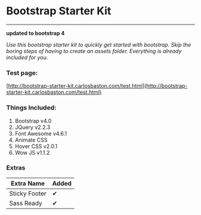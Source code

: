 

# Bootstrap Starter Kit
---

**updated to bootstrap 4**

*Use this bootstrap starter kit to quickly get started with bootstrap. Skip the boring steps of having to create an assets folder. Everything is already included for you.*

### Test page:

[http://bootstrap-starter-kit.carlosbaston.com/test.html](http://bootstrap-starter-kit.carlosbaston.com/test.html)

### Things Included:

1. Bootstrap v4.0  
2. JQuery v2.2.3  
3. Font Awesome v4.6.1 
4. Animate CSS  
5. Hover CSS  v2.0.1
6. Wow JS  v1.1.2

### Extras

Extra Name | Added 
--- | --- 
Sticky Footer |     &#x2714;
Sass Ready |  &#x2714;
